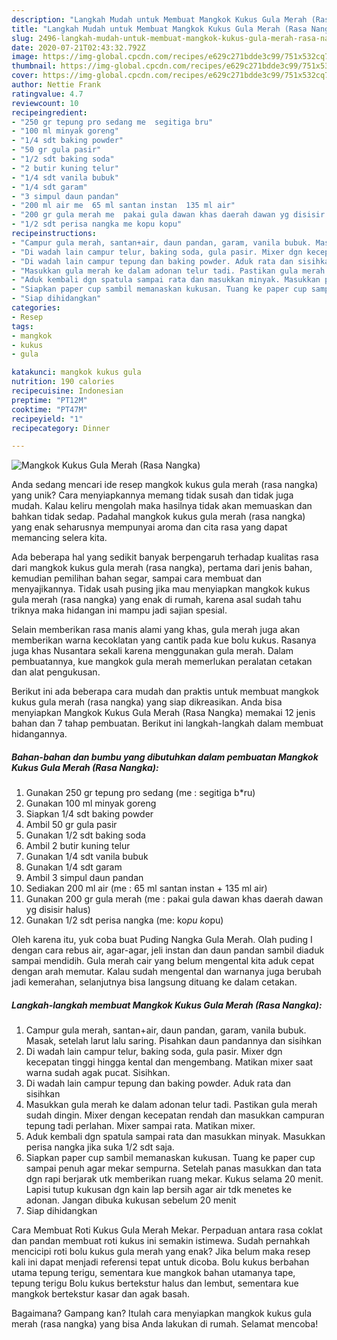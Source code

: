 ```yaml
---
description: "Langkah Mudah untuk Membuat Mangkok Kukus Gula Merah (Rasa Nangka) Anti Gagal"
title: "Langkah Mudah untuk Membuat Mangkok Kukus Gula Merah (Rasa Nangka) Anti Gagal"
slug: 2496-langkah-mudah-untuk-membuat-mangkok-kukus-gula-merah-rasa-nangka-anti-gagal
date: 2020-07-21T02:43:32.792Z
image: https://img-global.cpcdn.com/recipes/e629c271bdde3c99/751x532cq70/mangkok-kukus-gula-merah-rasa-nangka-foto-resep-utama.jpg
thumbnail: https://img-global.cpcdn.com/recipes/e629c271bdde3c99/751x532cq70/mangkok-kukus-gula-merah-rasa-nangka-foto-resep-utama.jpg
cover: https://img-global.cpcdn.com/recipes/e629c271bdde3c99/751x532cq70/mangkok-kukus-gula-merah-rasa-nangka-foto-resep-utama.jpg
author: Nettie Frank
ratingvalue: 4.7
reviewcount: 10
recipeingredient:
- "250 gr tepung pro sedang me  segitiga bru"
- "100 ml minyak goreng"
- "1/4 sdt baking powder"
- "50 gr gula pasir"
- "1/2 sdt baking soda"
- "2 butir kuning telur"
- "1/4 sdt vanila bubuk"
- "1/4 sdt garam"
- "3 simpul daun pandan"
- "200 ml air me  65 ml santan instan  135 ml air"
- "200 gr gula merah me  pakai gula dawan khas daerah dawan yg disisir halus"
- "1/2 sdt perisa nangka me kopu kopu"
recipeinstructions:
- "Campur gula merah, santan+air, daun pandan, garam, vanila bubuk. Masak, setelah larut lalu saring. Pisahkan daun pandannya dan sisihkan"
- "Di wadah lain campur telur, baking soda, gula pasir. Mixer dgn kecepatan tinggi hingga kental dan mengembang. Matikan mixer saat warna sudah agak pucat. Sisihkan."
- "Di wadah lain campur tepung dan baking powder. Aduk rata dan sisihkan"
- "Masukkan gula merah ke dalam adonan telur tadi. Pastikan gula merah sudah dingin. Mixer dengan kecepatan rendah dan masukkan campuran tepung tadi perlahan. Mixer sampai rata. Matikan mixer."
- "Aduk kembali dgn spatula sampai rata dan masukkan minyak. Masukkan perisa nangka jika suka 1/2 sdt saja."
- "Siapkan paper cup sambil memanaskan kukusan. Tuang ke paper cup sampai penuh agar mekar sempurna. Setelah panas masukkan dan tata dgn rapi berjarak utk memberikan ruang mekar. Kukus selama 20 menit. Lapisi tutup kukusan dgn kain lap bersih agar air tdk menetes ke adonan. Jangan dibuka kukusan sebelum 20 menit"
- "Siap dihidangkan"
categories:
- Resep
tags:
- mangkok
- kukus
- gula

katakunci: mangkok kukus gula 
nutrition: 190 calories
recipecuisine: Indonesian
preptime: "PT12M"
cooktime: "PT47M"
recipeyield: "1"
recipecategory: Dinner

---
```



![Mangkok Kukus Gula Merah (Rasa Nangka)](https://img-global.cpcdn.com/recipes/e629c271bdde3c99/751x532cq70/mangkok-kukus-gula-merah-rasa-nangka-foto-resep-utama.jpg)

Anda sedang mencari ide resep mangkok kukus gula merah (rasa nangka) yang unik? Cara menyiapkannya memang tidak susah dan tidak juga mudah. Kalau keliru mengolah maka hasilnya tidak akan memuaskan dan bahkan tidak sedap. Padahal mangkok kukus gula merah (rasa nangka) yang enak seharusnya mempunyai aroma dan cita rasa yang dapat memancing selera kita.

Ada beberapa hal yang sedikit banyak berpengaruh terhadap kualitas rasa dari mangkok kukus gula merah (rasa nangka), pertama dari jenis bahan, kemudian pemilihan bahan segar, sampai cara membuat dan menyajikannya. Tidak usah pusing jika mau menyiapkan mangkok kukus gula merah (rasa nangka) yang enak di rumah, karena asal sudah tahu triknya maka hidangan ini mampu jadi sajian spesial.

Selain memberikan rasa manis alami yang khas, gula merah juga akan memberikan warna kecoklatan yang cantik pada kue bolu kukus. Rasanya juga khas Nusantara sekali karena menggunakan gula merah. Dalam pembuatannya, kue mangkok gula merah memerlukan peralatan cetakan dan alat pengukusan.


Berikut ini ada beberapa cara mudah dan praktis untuk membuat mangkok kukus gula merah (rasa nangka) yang siap dikreasikan. Anda bisa menyiapkan Mangkok Kukus Gula Merah (Rasa Nangka) memakai 12 jenis bahan dan 7 tahap pembuatan. Berikut ini langkah-langkah dalam membuat hidangannya.

<!--inarticleads1-->

##### Bahan-bahan dan bumbu yang dibutuhkan dalam pembuatan Mangkok Kukus Gula Merah (Rasa Nangka):

1. Gunakan 250 gr tepung pro sedang (me : segitiga b*ru)
1. Gunakan 100 ml minyak goreng
1. Siapkan 1/4 sdt baking powder
1. Ambil 50 gr gula pasir
1. Gunakan 1/2 sdt baking soda
1. Ambil 2 butir kuning telur
1. Gunakan 1/4 sdt vanila bubuk
1. Gunakan 1/4 sdt garam
1. Ambil 3 simpul daun pandan
1. Sediakan 200 ml air (me : 65 ml santan instan + 135 ml air)
1. Gunakan 200 gr gula merah (me : pakai gula dawan khas daerah dawan yg disisir halus)
1. Gunakan 1/2 sdt perisa nangka (me: ko*pu ko*pu)


Oleh karena itu, yuk coba buat Puding Nangka Gula Merah. Olah puding I dengan cara rebus air, agar-agar, jeli instan dan daun pandan sambil diaduk sampai mendidih. Gula merah cair yang belum mengental kita aduk cepat dengan arah memutar. Kalau sudah mengental dan warnanya juga berubah jadi kemerahan, selanjutnya bisa langsung dituang ke dalam cetakan. 

<!--inarticleads2-->

##### Langkah-langkah membuat Mangkok Kukus Gula Merah (Rasa Nangka):

1. Campur gula merah, santan+air, daun pandan, garam, vanila bubuk. Masak, setelah larut lalu saring. Pisahkan daun pandannya dan sisihkan
1. Di wadah lain campur telur, baking soda, gula pasir. Mixer dgn kecepatan tinggi hingga kental dan mengembang. Matikan mixer saat warna sudah agak pucat. Sisihkan.
1. Di wadah lain campur tepung dan baking powder. Aduk rata dan sisihkan
1. Masukkan gula merah ke dalam adonan telur tadi. Pastikan gula merah sudah dingin. Mixer dengan kecepatan rendah dan masukkan campuran tepung tadi perlahan. Mixer sampai rata. Matikan mixer.
1. Aduk kembali dgn spatula sampai rata dan masukkan minyak. Masukkan perisa nangka jika suka 1/2 sdt saja.
1. Siapkan paper cup sambil memanaskan kukusan. Tuang ke paper cup sampai penuh agar mekar sempurna. Setelah panas masukkan dan tata dgn rapi berjarak utk memberikan ruang mekar. Kukus selama 20 menit. Lapisi tutup kukusan dgn kain lap bersih agar air tdk menetes ke adonan. Jangan dibuka kukusan sebelum 20 menit
1. Siap dihidangkan


Cara Membuat Roti Kukus Gula Merah Mekar. Perpaduan antara rasa coklat dan pandan membuat roti kukus ini semakin istimewa. Sudah pernahkah mencicipi roti bolu kukus gula merah yang enak? Jika belum maka resep kali ini dapat menjadi referensi tepat untuk dicoba. Bolu kukus berbahan utama tepung terigu, sementara kue mangkok bahan utamanya tape, tepung terigu Bolu kukus bertekstur halus dan lembut, sementara kue mangkok bertekstur kasar dan agak basah. 

Bagaimana? Gampang kan? Itulah cara menyiapkan mangkok kukus gula merah (rasa nangka) yang bisa Anda lakukan di rumah. Selamat mencoba!
